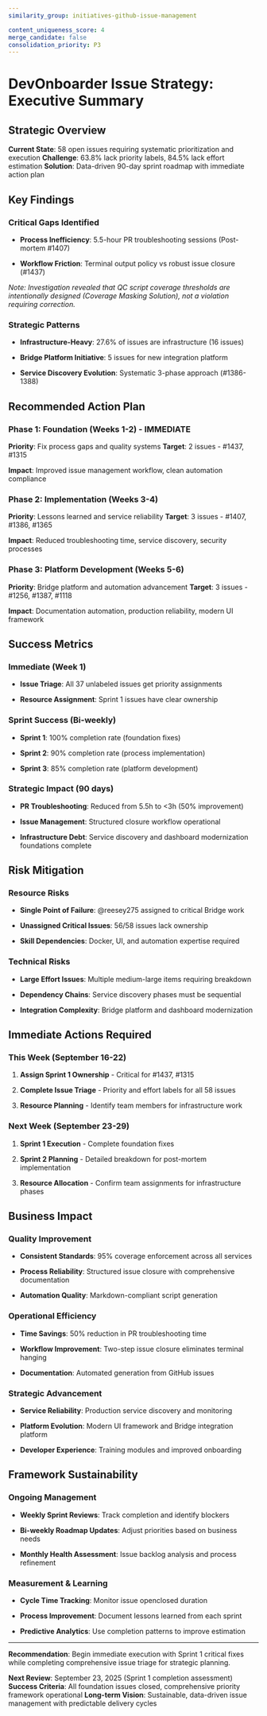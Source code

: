 ```yaml
---
similarity_group: initiatives-github-issue-management

content_uniqueness_score: 4
merge_candidate: false
consolidation_priority: P3
---
```


# DevOnboarder Issue Strategy: Executive Summary

## Strategic Overview

**Current State**: 58 open issues requiring systematic prioritization and execution
**Challenge**: 63.8% lack priority labels, 84.5% lack effort estimation
**Solution**: Data-driven 90-day sprint roadmap with immediate action plan

## Key Findings

### Critical Gaps Identified

- **Process Inefficiency**: 5.5-hour PR troubleshooting sessions (Post-mortem #1407)

- **Workflow Friction**: Terminal output policy vs robust issue closure (#1437)

*Note: Investigation revealed that QC script coverage thresholds are intentionally designed (Coverage Masking Solution), not a violation requiring correction.*

### Strategic Patterns

- **Infrastructure-Heavy**: 27.6% of issues are infrastructure (16 issues)

- **Bridge Platform Initiative**: 5 issues for new integration platform

- **Service Discovery Evolution**: Systematic 3-phase approach (#1386-1388)

## Recommended Action Plan

### Phase 1: Foundation (Weeks 1-2) - IMMEDIATE

**Priority**: Fix process gaps and quality systems
**Target**: 2 issues - #1437, #1315

**Impact**: Improved issue management workflow, clean automation compliance

### Phase 2: Implementation (Weeks 3-4)

**Priority**: Lessons learned and service reliability
**Target**: 3 issues - #1407, #1386, #1365

**Impact**: Reduced troubleshooting time, service discovery, security processes

### Phase 3: Platform Development (Weeks 5-6)

**Priority**: Bridge platform and automation advancement
**Target**: 3 issues - #1256, #1387, #1118

**Impact**: Documentation automation, production reliability, modern UI framework

## Success Metrics

### Immediate (Week 1)

- **Issue Triage**: All 37 unlabeled issues get priority assignments

- **Resource Assignment**: Sprint 1 issues have clear ownership

### Sprint Success (Bi-weekly)

- **Sprint 1**: 100% completion rate (foundation fixes)

- **Sprint 2**: 90% completion rate (process implementation)

- **Sprint 3**: 85% completion rate (platform development)

### Strategic Impact (90 days)

- **PR Troubleshooting**: Reduced from 5.5h to <3h (50% improvement)

- **Issue Management**: Structured closure workflow operational

- **Infrastructure Debt**: Service discovery and dashboard modernization foundations complete

## Risk Mitigation

### Resource Risks

- **Single Point of Failure**: @reesey275 assigned to critical Bridge work

- **Unassigned Critical Issues**: 56/58 issues lack ownership

- **Skill Dependencies**: Docker, UI, and automation expertise required

### Technical Risks

- **Large Effort Issues**: Multiple medium-large items requiring breakdown

- **Dependency Chains**: Service discovery phases must be sequential

- **Integration Complexity**: Bridge platform and dashboard modernization

## Immediate Actions Required

### This Week (September 16-22)

1. **Assign Sprint 1 Ownership** - Critical for #1437, #1315

2. **Complete Issue Triage** - Priority and effort labels for all 58 issues

3. **Resource Planning** - Identify team members for infrastructure work

### Next Week (September 23-29)

1. **Sprint 1 Execution** - Complete foundation fixes

2. **Sprint 2 Planning** - Detailed breakdown for post-mortem implementation

3. **Resource Allocation** - Confirm team assignments for infrastructure phases

## Business Impact

### Quality Improvement

- **Consistent Standards**: 95% coverage enforcement across all services

- **Process Reliability**: Structured issue closure with comprehensive documentation

- **Automation Quality**: Markdown-compliant script generation

### Operational Efficiency

- **Time Savings**: 50% reduction in PR troubleshooting time

- **Workflow Improvement**: Two-step issue closure eliminates terminal hanging

- **Documentation**: Automated generation from GitHub issues

### Strategic Advancement

- **Service Reliability**: Production service discovery and monitoring

- **Platform Evolution**: Modern UI framework and Bridge integration platform

- **Developer Experience**: Training modules and improved onboarding

## Framework Sustainability

### Ongoing Management

- **Weekly Sprint Reviews**: Track completion and identify blockers

- **Bi-weekly Roadmap Updates**: Adjust priorities based on business needs

- **Monthly Health Assessment**: Issue backlog analysis and process refinement

### Measurement & Learning

- **Cycle Time Tracking**: Monitor issue openclosed duration

- **Process Improvement**: Document lessons learned from each sprint

- **Predictive Analytics**: Use completion patterns to improve estimation

---

**Recommendation**: Begin immediate execution with Sprint 1 critical fixes while completing comprehensive issue triage for strategic planning.

**Next Review**: September 23, 2025 (Sprint 1 completion assessment)
**Success Criteria**: All foundation issues closed, comprehensive priority framework operational
**Long-term Vision**: Sustainable, data-driven issue management with predictable delivery cycles
